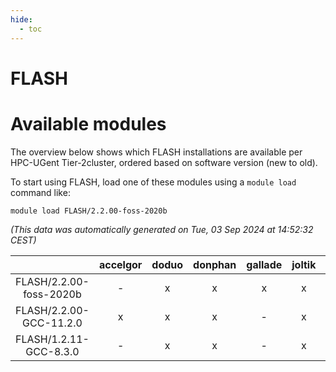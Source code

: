 ```yaml
---
hide:
  - toc
---
```


FLASH
=====

# Available modules


The overview below shows which FLASH installations are available per HPC-UGent Tier-2cluster, ordered based on software version (new to old).

To start using FLASH, load one of these modules using a `module load` command like:

```shell
module load FLASH/2.2.00-foss-2020b
```

*(This data was automatically generated on Tue, 03 Sep 2024 at 14:52:32 CEST)*  

| |accelgor|doduo|donphan|gallade|joltik|shinx|skitty|
| :---: | :---: | :---: | :---: | :---: | :---: | :---: | :---: |
|FLASH/2.2.00-foss-2020b|-|x|x|x|x|-|x|
|FLASH/2.2.00-GCC-11.2.0|x|x|x|-|x|-|x|
|FLASH/1.2.11-GCC-8.3.0|-|x|x|-|x|-|-|

